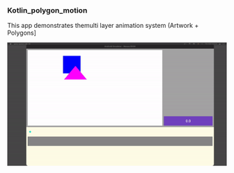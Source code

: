 ### Kotlin_polygon_motion


This app demonstrates themulti layer animation system (Artwork + Polygons]

![Animation View](https://github.com/The-Odd-Institute/Kotlin_polygon_motion/blob/main/POlygon%20Motion.gif)
